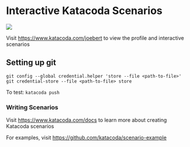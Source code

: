# Interactive Katacoda Scenarios

[![](http://shields.katacoda.com/katacoda/joebert/count.svg)](https://www.katacoda.com/joebert "Get your profile on Katacoda.com")

Visit https://www.katacoda.com/joebert to view the profile and interactive scenarios

## Setting up git

`git config --global credential.helper 'store --file <path-to-file>'`  
`git credential-store --file <path-to-file> store`
  
To test: `katacoda push`

### Writing Scenarios
Visit https://www.katacoda.com/docs to learn more about creating Katacoda scenarios

For examples, visit https://github.com/katacoda/scenario-example
